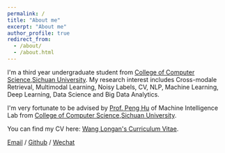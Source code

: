 ```yaml
---
permalink: /
title: "About me"
excerpt: "About me"
author_profile: true
redirect_from: 
  - /about/
  - /about.html
---
```


I'm a third year undergraduate student from [College of Computer Science](https://cs.scu.edu.cn/),[Sichuan University](https://www.scu.edu.cn/). My research interest includes Cross-modale Retrieval, Multimodal Learning, Noisy Labels, CV, NLP, Machine Learning, Deep Learning, Data Science and Big Data Analytics.

I'm very fortunate to be advised by [Prof. Peng Hu](https://penghu-cs.github.io/) of Machine Intelligence Lab from [College of Computer Science](https://cs.scu.edu.cn/),[Sichuan University](https://www.scu.edu.cn/).

You can find my CV here: [Wang Longan's Curriculum Vitae](../assets/Curriculum_Vitae.pdf).

[Email](mailto:wanglongan1007@gmail.com) / [Github](https://github.com/LonganWANG-cs) / [Wechat](../images/wechat.jpg)
